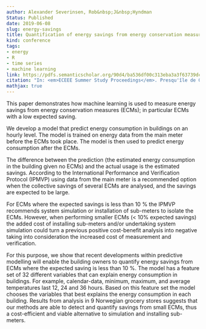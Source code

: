 ```yaml
---
author: Alexander Severinsen, Rob&nbsp;J&nbsp;Hyndman
Status: Published
date: 2019-06-08
slug: energy-savings
title: Quantification of energy savings from energy conservation measures in buildings using machine learning
kind: conference
tags:
- energy
- R
- time series
- machine learning
link: https://pdfs.semanticscholar.org/90d4/ba536df00c313eba3a3f63739dc50842ff0e.pdf
citation: "In: <em>ECEEE Summer Study Proceedings</em>. Presqu'île de Giens, France. 3-8 June 2019"
mathjax: true
---
```


This paper demonstrates how machine learning is used to measure energy savings from energy conservation measures (ECMs); in particular ECMs with a low expected saving.

We develop a model that predict energy consumption in buildings on an hourly level. The model is trained on energy data from the main meter before the ECMs took place. The model is then used to predict energy consumption after the ECMs.

The difference between the prediction (the estimated energy consumption in the building given no ECMs) and the actual usage is the estimated savings. According to the International Performance and Verification Protocol (IPMVP) using data from the main meter is a recommended option when the collective savings of several ECMs are analysed, and the savings are expected to be large.

For ECMs where the expected savings is less than 10 % the IPMVP recommends system simulation or installation of sub-meters to isolate the ECMs. However, when performing smaller ECMs (< 10% expected savings) the added cost of installing sub-meters and/or undertaking system simulation could turn a previous positive cost-benefit analysis into negative taking into consideration the increased cost of measurement and verification.

For this purpose, we show that recent developments within predictive modelling will enable the building owners to quantify energy savings from ECMs where the expected saving is less than 10 %. The model has a feature set of 32 different variables that can explain energy consumption in buildings. For example, calendar-data, minimum, maximum, and average temperatures last 12, 24 and 36 hours. Based on this feature set the model chooses the variables that best explains the energy consumption in each building. Results from analysis in 9 Norwegian grocery stores suggests that our methods are able to detect and quantify savings from small ECMs, thus a cost-efficient and viable alternative to simulation and installing sub-meters.

